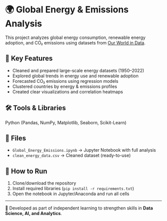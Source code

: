 # 🌍 Global Energy & Emissions Analysis  

This project analyzes global energy consumption, renewable energy adoption, and CO₂ emissions using datasets from [Our World in Data](https://ourworldindata.org/energy).  

## 🔹 Key Features  
- Cleaned and prepared large-scale energy datasets (1950–2022)  
- Explored global trends in energy use and renewable adoption  
- Forecasted CO₂ emissions using regression models  
- Clustered countries by energy & emissions profiles  
- Created clear visualizations and correlation heatmaps  

## 🛠️ Tools & Libraries  
Python (Pandas, NumPy, Matplotlib, Seaborn, Scikit-Learn)  

## 📂 Files  
- `Global_Energy_Emissions.ipynb` → Jupyter Notebook with full analysis  
- `clean_energy_data.csv` → Cleaned dataset (ready-to-use)  

## 🚀 How to Run  
1. Clone/download the repository  
2. Install required libraries (`pip install -r requirements.txt`)  
3. Open the notebook in Jupyter/Anaconda and run all cells  

---  
📌 Developed as part of independent learning to strengthen skills in **Data Science, AI, and Analytics**.  
